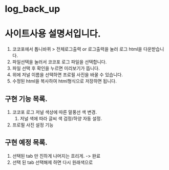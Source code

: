 # log_back_up

# 사이트사용 설명서입니다.

1. 코코포에서 톱니바퀴 > 전체로그출력 or 로그출력을 눌러 로그 html을 다운받습니다.
2. 파일선택을 눌러서 코코포 로그 파일을 선택합니다.
3. 파일 선택 후 확인을 누르면 미리보기가 뜹니다.
4. 위에 저널 이름을 선택하면 프로필 사진을 바꿀 수 있습니다.
5. 수정된 html을 복사하여 html형식으로 저장하면 됩니다.

## 구현 기능 목록.

1. 코코포 로그 저널 색상에 따른 말풍선 색 변경.
   1. 저널 색에 따라 글씨 색 검정/하양 자동 설정.
2. 프로필 사진 설정 기능

## 구현 예정 목록.

1. 선택된 tab 만 진하게 나머지는 흐리게. -> 완료
2. 선택 된 tab 선택해제 하면 다시 원래색으로
